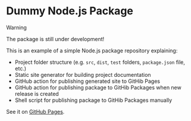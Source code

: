 # Dummy Node.js Package

> [!WARNING]
> The package is still under development!

This is an example of a simple Node.js package repository explaining:

- Project folder structure (e.g. `src`, `dist`, `test` folders, `package.json` file, etc.)
- Static site generator for building project documentation
- GitHub action for publishing generated site to GitHib Pages
- GitHub action for publishing package to GitHib Packages when new release is created
- Shell script for publishing package to GitHib Packages manually

See it on [GitHub Pages](mkabakovitch.github.io/dummy-nodejs-package).
